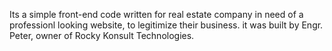 Its a simple front-end code written for  real estate  company in need of a professionl looking website, to legitimize their business. it was built by Engr. Peter, owner of Rocky Konsult Technologies.
